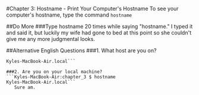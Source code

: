 #Chapter 3: Hostname - Print Your Computer's Hostname
To see your computer's hostname, type the command `hostname`

##Do More
###Type hostname 20 times while saying "hostname."
I typed it and said it, but luckily my wife had gone to bed at this point so she couldn't give me any more judgmental looks.

##Alternative English Questions
###1. What host are you on?
  ```Kyles-MacBook-Air:chapter_3 $ hostname 
  Kyles-MacBook-Air.local```
   
###2. Are you on your local machine?
  ```Kyles-MacBook-Air:chapter_3 $ hostname 
  Kyles-MacBook-Air.local```
     Sure am.

